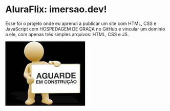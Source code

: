 # AluraFlix: imersao.dev!

Esse foi o projeto onde eu aprendi a publicar um site com HTML, CSS e JavaScript com HOSPEDAGEM DE GRAÇA no GitHub e vincular um dominio a ele, com apenas três simples arquivos: HTML, CSS e JS.



![Construção](https://raw.githubusercontent.com/Paucinha/assets/master/transferir.jpg)
